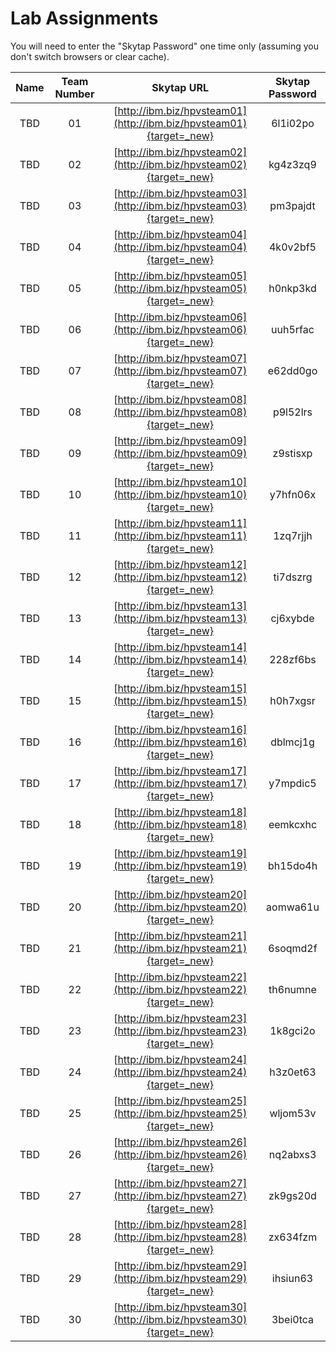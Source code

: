 # Lab Assignments

You will need to enter the "Skytap Password" one time only (assuming you don't switch browsers or clear cache).

|Name|Team Number|Skytap URL |Skytap Password|
|:--:|:---------:|:---------:|:-------------:|
|TBD|01|[http://ibm.biz/hpvsteam01](http://ibm.biz/hpvsteam01){target=_new}|6l1i02po|
|TBD|02|[http://ibm.biz/hpvsteam02](http://ibm.biz/hpvsteam02){target=_new}|kg4z3zq9|
|TBD|03|[http://ibm.biz/hpvsteam03](http://ibm.biz/hpvsteam03){target=_new}|pm3pajdt|
|TBD|04|[http://ibm.biz/hpvsteam04](http://ibm.biz/hpvsteam04){target=_new}|4k0v2bf5|
|TBD|05|[http://ibm.biz/hpvsteam05](http://ibm.biz/hpvsteam05){target=_new}|h0nkp3kd|
|TBD|06|[http://ibm.biz/hpvsteam06](http://ibm.biz/hpvsteam06){target=_new}|uuh5rfac|
|TBD|07|[http://ibm.biz/hpvsteam07](http://ibm.biz/hpvsteam07){target=_new}|e62dd0go|
|TBD|08|[http://ibm.biz/hpvsteam08](http://ibm.biz/hpvsteam08){target=_new}|p9l52lrs|
|TBD|09|[http://ibm.biz/hpvsteam09](http://ibm.biz/hpvsteam09){target=_new}|z9stisxp|
|TBD|10|[http://ibm.biz/hpvsteam10](http://ibm.biz/hpvsteam10){target=_new}|y7hfn06x|
|TBD|11|[http://ibm.biz/hpvsteam11](http://ibm.biz/hpvsteam11){target=_new}|1zq7rjjh|
|TBD|12|[http://ibm.biz/hpvsteam12](http://ibm.biz/hpvsteam12){target=_new}|ti7dszrg|
|TBD|13|[http://ibm.biz/hpvsteam13](http://ibm.biz/hpvsteam13){target=_new}|cj6xybde|
|TBD|14|[http://ibm.biz/hpvsteam14](http://ibm.biz/hpvsteam14){target=_new}|228zf6bs|
|TBD|15|[http://ibm.biz/hpvsteam15](http://ibm.biz/hpvsteam15){target=_new}|h0h7xgsr|
|TBD|16|[http://ibm.biz/hpvsteam16](http://ibm.biz/hpvsteam16){target=_new}|dblmcj1g|
|TBD|17|[http://ibm.biz/hpvsteam17](http://ibm.biz/hpvsteam17){target=_new}|y7mpdic5|
|TBD|18|[http://ibm.biz/hpvsteam18](http://ibm.biz/hpvsteam18){target=_new}|eemkcxhc|
|TBD|19|[http://ibm.biz/hpvsteam19](http://ibm.biz/hpvsteam19){target=_new}|bh15do4h|
|TBD|20|[http://ibm.biz/hpvsteam20](http://ibm.biz/hpvsteam20){target=_new}|aomwa61u|
|TBD|21|[http://ibm.biz/hpvsteam21](http://ibm.biz/hpvsteam21){target=_new}|6soqmd2f|
|TBD|22|[http://ibm.biz/hpvsteam22](http://ibm.biz/hpvsteam22){target=_new}|th6numne|
|TBD|23|[http://ibm.biz/hpvsteam23](http://ibm.biz/hpvsteam23){target=_new}|1k8gci2o|
|TBD|24|[http://ibm.biz/hpvsteam24](http://ibm.biz/hpvsteam24){target=_new}|h3z0et63|
|TBD|25|[http://ibm.biz/hpvsteam25](http://ibm.biz/hpvsteam25){target=_new}|wljom53v|
|TBD|26|[http://ibm.biz/hpvsteam26](http://ibm.biz/hpvsteam26){target=_new}|nq2abxs3|
|TBD|27|[http://ibm.biz/hpvsteam27](http://ibm.biz/hpvsteam27){target=_new}|zk9gs20d|
|TBD|28|[http://ibm.biz/hpvsteam28](http://ibm.biz/hpvsteam28){target=_new}|zx634fzm|
|TBD|29|[http://ibm.biz/hpvsteam29](http://ibm.biz/hpvsteam29){target=_new}|ihsiun63|
|TBD|30|[http://ibm.biz/hpvsteam30](http://ibm.biz/hpvsteam30){target=_new}|3bei0tca|



